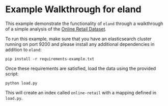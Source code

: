 # Example Walkthrough for eland

This example demonstrate the functionality of `eland` through a walkthrough of a simple analysis of the [Online Retail Dataset](https://archive.ics.uci.edu/ml/datasets/online+retail).

To run this example, make sure that you have an elasticsearch cluster running on port 9200 and please install any additional dependencies in addition to `eland`:

```
pip install -r requirements-example.txt
```

Once these requirements are satisfied, load the data using the provided script:

```
python load.py
```

This will create an index called `online-retail` with a mapping defined in `load.py`.